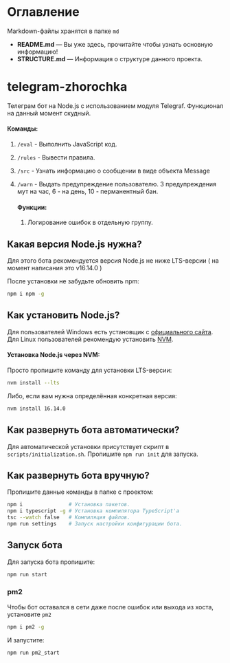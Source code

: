 # Оглавление

Markdown-файлы хранятся в папке `md`

- **README.md** — Вы уже здесь, прочитайте чтобы узнать основную информацию!
- **STRUCTURE.md** — Информация о структуре данного проекта.

# telegram-zhorochka

Телеграм бот на Node.js с использованием модуля Telegraf. Функционал на данный момент скудный.

#### Команды:

1. `/eval` - Выполнить JavaScript код.

2. `/rules` - Вывести правила.

3. `/src` - Узнать информацию о сообщении в виде объекта Message

4. `/warn` - Выдать предупреждение пользователю. 3 предупреждения мут на час, 6 - на день, 10 - перманентный бан.
   
   #### Функции:
   
   1. Логирование ошибок в отдельную группу.

## Какая версия Node.js нужна?

Для этого бота рекомендуется версия Node.js не ниже LTS-версии ( на момент написания это v16.14.0 )

После установки не забудьте обновить npm:

```bash
npm i npm -g
```

## Как установить Node.js?

Для пользователей Windows есть установщик с [официального сайта](https://nodejs.org). Для Linux пользователей рекомендую установить [NVM](https://github.com/nvm-sh/nvm).

#### Установка Node.js через NVM:

Просто пропишите команду для установки LTS-версии:

```bash
nvm install --lts
```

Либо, если вам нужна определённая конкретная версия:

```bash
nvm install 16.14.0
```

## Как развернуть бота автоматически?

Для автоматической установки присутствует скрипт в `scripts/initialization.sh`.
Пропишите `npm run init` для запуска.

## Как развернуть бота вручную?

Пропишите данные команды в папке с проектом:

```bash
npm i               # Установка пакетов.
npm i typescript -g # Установка компилятора TypeScript'a
tsc --watch false   # Компиляция файлов.
npm run settings    # Запуск настройки конфигурации бота.
```

## Запуск бота

Для запуска бота пропишите:

```bash
npm run start
```

### pm2

Чтобы бот оставался в сети даже после ошибок или выхода из хоста, установите `pm2`

```bash
npm i pm2 -g
```

И запустите:

```bash
npm run pm2_start
```
